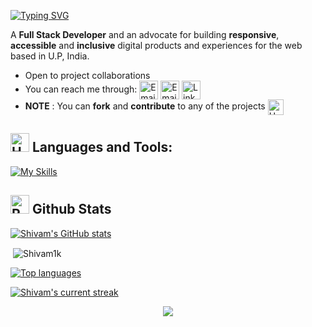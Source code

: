 [![Typing SVG](https://readme-typing-svg.herokuapp.com/?color=00FF00&size=40&center=true&vCenter=true&width=1000&lines=I+am+Shivam+Kumar+urf+Bug+Slayer!;Full+Stack+Developer;+MongoDb+|+Express+|+SQL+|+Javascript+|+React)](https://git.io/typing-svg)

A **Full Stack Developer**  and an advocate for building **responsive**, **accessible** and **inclusive** digital products and experiences for the web based in U.P, India. 
- Open to project collaborations
- You can reach me through: <img alt="Email"  src="https://img.shields.io/badge/website-f59042?style=for-the-badge&logo=About.me&logoColor=white" height="30" align="center"/></a> <a href="mailto:sshivamkumar177@gmail.com" title="Email"><img alt="Email" src="https://img.shields.io/badge/Gmail-D14836?style=for-the-badge&logo=gmail&logoColor=white" height="30" align="center"/></a>  <a href="https://www.linkedin.com/in/shivam-kumar-083055287/"><img  alt="LinkedIn" title="LinkedIn" src="https://img.shields.io/static/v1?message=LinkedIn&logo=linkedin&label=&color=0077B5&logoColor=white&labelColor=&style=for-the-badge" height="30" align="center" /></a> 
- **NOTE** : You can **fork** and **contribute** to any of the projects <img src="https://raw.githubusercontent.com/Tarikul-Islam-Anik/Animated-Fluent-Emojis/master/Emojis/Hand%20gestures/Handshake.png" alt="Handshake" width="25" height="25" align="center" />

## <img src="https://raw.githubusercontent.com/Tarikul-Islam-Anik/Animated-Fluent-Emojis/master/Emojis/Objects/Hammer%20and%20Wrench.png" alt="Hammer and Wrench" width="30" height="30" /> **Languages and Tools:**  
[![My Skills](https://skillicons.dev/icons?i=html,css,tailwind,js,react,vite,ts,next,expressjs,nodejs,mongodb,firebase,md,git,github,vscode,jest,styledcomponents,postman,stackoverflow&perline=13)](#)

## <img src="https://raw.githubusercontent.com/Tarikul-Islam-Anik/Animated-Fluent-Emojis/master/Emojis/Travel%20and%20places/Rocket.png" alt="Rocket" width="30" height="30" /> Github Stats 


[![Shivam's GitHub stats](https://bad-apple-github-readme.vercel.app/api?username=Shivam1k&show_icons=true&count_private=true&line_height=20&icon_color=00b3ff&theme=blue-green&title_color=00b3ff)](https://github.com/Shivam1k)

<p>&nbsp;<img align="center" src="https://github-readme-stats.vercel.app/api?username=Shivam1k&show_icons=true&locale=en" alt="Shivam1k" /></p>


 
 [![Top languages](https://github-readme-mwendwa.vercel.app/api/top-langs/?username=Shivam1k&layout=compact&count_private=true&theme=blue-green&title_color=00b3ff)](#)

[![Shivam's current streak](https://streak-stats.demolab.com/?user=Shivam1k&count_private=true&theme=blue-green&title_color=00b3ff)](#)

<p align="center">
     <img src="https://capsule-render.vercel.app/api?type=waving&color=gradient&height=100&section=footer"/>
</p>
